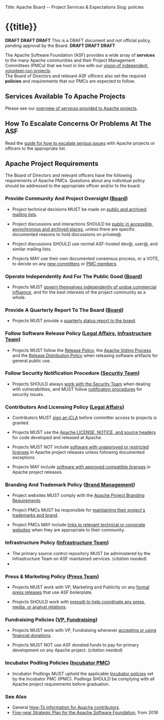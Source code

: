Title: Apache Board -- Project Services & Expectations
Slug: policies

# {{title}}

**DRAFT DRAFT DRAFT** This is a DRAFT document and not official policy,
pending approval by the Board. **DRAFT DRAFT DRAFT**

The Apache Software Foundation (ASF) provides a wide array of 
**services** to the many Apache communities and their Project Management 
Committees (PMCs) that we host in line with our 
[vision of independent, volunteer-run projects](https://blogs.apache.org/foundation/entry/the-apache-software-foundation-2018).  
The Board of Directors and relevant ASF officers also set the 
required **policies** and requirements that our PMCs are expected to follow.

## Services Available To Apache Projects

Please see our [overview of services provided to Apache projects](./services).

## How To Escalate Concerns Or Problems At The ASF

Read the [guide for how to escalate serious issues](./escalation) with Apache projects or officers to the appropriate list.

## Apache Project Requirements

The Board of Directors and relevant officers have the following requirements of Apache PMCs.  Questions about
any individual policy should be addressed to the appropriate officer
and/or to the board.

### Provide Community And Project Oversight ([Board](https://whimsy.apache.org/foundation/orgchart/board))

  * Project technical decisions MUST be made on [public and archived mailing lists](//www.apache.org/dev/pmc.html#mailing-list-naming-policy).

  * Project discussions and interactions SHOULD be [public in accessible, asynchronous and archived places](//www.apache.org/dev/pmc.html#mailing-list-naming-policy), unless there are specific documented reasons to hold discussions on private@.

  * Project discussions SHOULD use normal ASF-hosted dev@, user@, and similar mailing lists.

  * Projects MAY use their own documented consensus process, or a VOTE, to decide on any [new committers](//www.apache.org/dev/pmc.html#newcommitter) or [PMC members](//www.apache.org/dev/pmc.html#newpmc).

### Operate Independently And For The Public Good ([Board](https://whimsy.apache.org/foundation/orgchart/board))

  * Projects MUST [govern themselves independently of undue commercial influence](//community.apache.org/projectIndependence.html), and for the best interests of the project community as a whole.

### Provide A Quarterly Report To The Board ([Board](https://whimsy.apache.org/foundation/orgchart/board))

  * Projects MUST provide a [quarterly status report to the board](//www.apache.org/foundation/board/reporting).

### Follow Software Release Policy ([Legal Affairs](https://whimsy.apache.org/foundation/orgchart/vp-legal), [Infrastructure Team](https://whimsy.apache.org/foundation/orgchart/-admin))

  * Projects MUST follow the [Release Policy](//www.apache.org/legal/release-policy), the [Apache Voting Process](//www.apache.org/foundation/voting.html) and the [Release Distribution Policy](//www.apache.org/dev/release-distribution) when releasing software artifacts for general public use.

### Follow Security Notification Procedure ([Security Team](https://whimsy.apache.org/foundation/orgchart/security))

  * Projects SHOULD always [work with the Security Team](//www.apache.org/security/) when dealing with vulnerabilities, and MUST follow [notification procedures](//www.apache.org/security/committers.html#vulnerability-handling) for security issues.

### Contributors And Licensing Policy ([Legal Affairs](https://whimsy.apache.org/foundation/orgchart/vp-legal))

  * Contributors MUST [sign an iCLA](//www.apache.org/licenses/#clas) before committer access to projects is granted.

  * Projects MUST use the [Apache LICENSE, NOTICE, and source headers](//www.apache.org/legal/src-headers.html) for code developed and released at Apache.

  * Projects MUST NOT include [software with unapproved or restricted licenses](//www.apache.org/legal/resolved.html#category-x) in Apache project releases unless following documented exceptions.

  * Projects MAY include [software with approved compatible licenses](//www.apache.org/legal/resolved.html#category-a) in Apache project releases.

### Branding And Trademark Policy ([Brand Management](https://whimsy.apache.org/foundation/orgchart/vp-brand))

  * Project websites MUST comply with the [Apache Project Branding Requirements](//www.apache.org/foundation/marks/pmcs).

  * Project PMCs MUST be responsible for [maintaining their project's trademarks and brand](//www.apache.org/foundation/marks/responsibility.html).

  * Project PMCs MAY include [links to relevant technical or corporate websites](//www.apache.org/foundation/marks/linking) when they are appropriate to their community.

### Infrastructure Policy ([Infrastructure Team](https://whimsy.apache.org/foundation/orgchart/infra-admin))

  * The primary source control repository MUST be administered by the Infrastructure Team on ASF maintained services. (*citation needed*)
*
### Press & Marketing Policy ([Press Team](https://whimsy.apache.org/foundation/orgchart/vp-marketing))

  * Projects MUST work with VP, Marketing and Publicity on any [formal press releases](//www.apache.org/press/#releases) that use ASF boilerplate.

  * Projects SHOULD work with [press@ to help coordinate any press, media, or analyst relations](//www.apache.org/press/#contact).

### Fundraising Policies ([VP, Fundraising](https://whimsy.apache.org/foundation/orgchart/vp-fundraising))

  * Projects MUST work with VP, Fundraising whenever [accepting or using financial donations](//www.apache.org/foundation/sponsorship.html).

  * Projects MUST NOT use ASF donated funds to pay for primary development on any Apache project. (*citation needed*)

### Incubator Podling Policies ([Incubator PMC](https://whimsy.apache.org/foundation/orgchart/vp-incubator))

  * Incubator Podlings MUST uphold the applicable [Incubator policies](https://incubator.apache.org/policy/incubation.html) 
    set by the Incubator PMC (IPMC).  Podlings SHOULD be complying with
    all Apache project requirements before graduation.

### See Also

* General [How-To information for Apache contributors](/dev/).
* [Five-year Strategic Plan for the Apache Software Foundation](./ASF-5-year-plan-02-21-2018), from 2018

